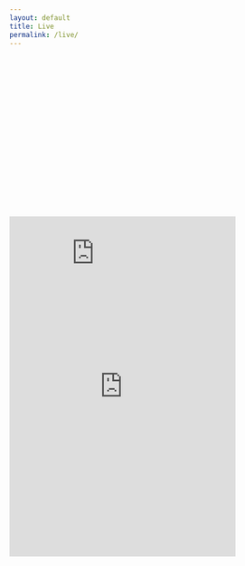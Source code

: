 ```yaml
---
layout: default
title: Live
permalink: /live/
---
```

<div style="padding:56.25% 0 0 0;position:relative;"><iframe src="https://vimeo.com/event/12785/embed" frameborder="0" allow="autoplay; fullscreen" allowfullscreen style="position:absolute;"></iframe>

<iframe src="https://vimeo.com/event/12785/chat" width="400" height="600" frameborder="0"></iframe>
</div>
